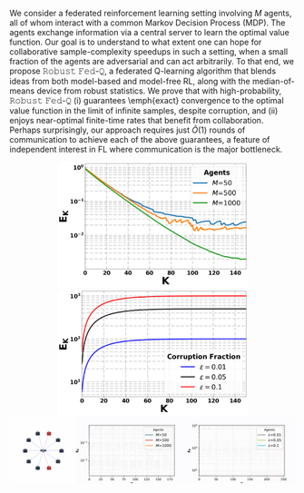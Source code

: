 We consider a federated reinforcement learning setting involving $M$ agents, all of whom interact with a common Markov Decision Process (MDP). The agents exchange information via a central server to learn the optimal value function. Our goal is to understand to what extent one can hope for collaborative sample-complexity speedups in such a setting, when a small fraction of the agents are adversarial and can act arbitrarily. To that end, we propose 𝚁𝚘𝚋𝚞𝚜𝚝 𝙵𝚎𝚍-𝚀, a federated Q-learning algorithm that blends ideas from both model-based and model-free RL, along with the median-of-means device from robust statistics. We prove that with high-probability, 𝚁𝚘𝚋𝚞𝚜𝚝 𝙵𝚎𝚍-𝚀 (i) guarantees \emph{exact} convergence to the optimal value function in the limit of infinite samples, despite corruption, and (ii) enjoys near-optimal finite-time rates that benefit from collaboration. Perhaps surprisingly, our approach requires just $\tilde{O}(1)$ rounds of communication to achieve each of the above guarantees, a feature of independent interest in FL where communication is the major bottleneck.
<p align="center">
  <img src="https://github.com/sreejeetm1729/Robust-Federated-Q-Learning-with-Almost-No-communication/blob/main/Figures%20Robust%20Fed-Q/Figure%201%20Robust%20Fed%20Q%20with%20corruption%20fraction%200.01.png"
       alt="Figure 2" width="335">
  <img src="https://github.com/sreejeetm1729/Robust-Federated-Q-Learning-with-Almost-No-communication/blob/main/Figures%20Robust%20Fed-Q/Figure%202%20Robust%20Fed%20Q%20with%20corruption%20fraction%200.01.png"
       alt="Figure 1" width="335">
  <img src="https://github.com/sreejeetm1729/Robust-Federated-Q-Learning-with-Almost-No-communication/blob/main/Figures%20Robust%20Fed-Q/Robust%20Fed-Q%20Animation.gif"
       alt="Figure 1" width="670">
</p>


